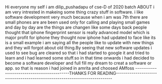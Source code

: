Hi everyone my self i am dilip_pushadapu of cse-D of 2020 batch
ABOUT
i am very intrested in  makeing some thing crazy stuff in software. i like software development very much because when i am was 7th there  are small phones are 
are been used only for calling and playing small games and  day by day are the things are changen like some days back people thought that iphone fingerprint sensor 
is really advanced model which is major profit for iphone they thought now iphone had updated to face like its is a small example i am saying all the people like to 
update with new things and they will forgot about old thing.By seeing that new software updates i used to see bug are cleared so that i had started to google it and 
tried to learn and i had learned some stuff.so in that time onwards i had decided to become a software developer  and full fill my dream to creat a software or
app. so that is reason i had joined in amrita and choosed AMfoss
   --------------------------------------------THANKS FOR READING----------------------------------------------------------------------------
